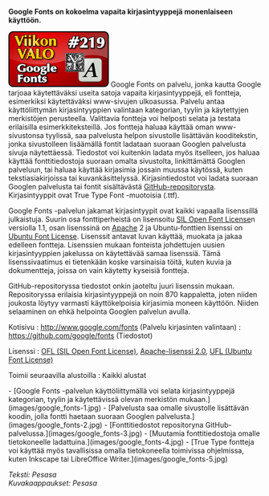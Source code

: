 <!--
Title: Google Fonts
Week: 5x11
Number: 219
Date: 2015/03/14
Pageimage: valo219-googlefonts.png
Tags: Kaikki alustat,Fontit,Kirjasintyypit,Materiaali
-->

**Google Fonts on kokoelma vapaita kirjasintyyppejä monenlaiseen
käyttöön.**

![](images/valo219-googlefonts.png "fig:valo219-googlefonts.png") Google Fonts
on palvelu, jonka kautta Google tarjoaa käytettäväksi useita satoja
vapaita kirjasintyyppejä, eli fontteja, esimerkiksi käytettäväksi
www-sivujen ulkoasussa. Palvelu antaa käyttöliittymän kirjasintyyppien
valintaan kategorian, tyylin ja käytettyjen merkistöjen perusteella.
Valittavia fontteja voi helposti selata ja testata erilaisilla
esimerkkiteksteillä. Jos fontteja haluaa käyttää oman www-sivustonsa
tyylissä, saa palvelusta helpon sivustolle lisättävän kooditekstin,
jonka sivustolleen lisäämällä fontit ladataan suoraan Googlen palvelusta
sivuja näytettäessä. Tiedostot voi kuitenkin ladata myös itselleen, jos
haluaa käyttää fonttitiedostoja suoraan omalta sivustolta, linkittämättä
Googlen palveluun, tai haluaa käyttää kirjasimia jossain muussa
käytössä, kuten tekstiasiakirjoissa tai kuvankäsittelyssä.
Kirjasintiedostot voi ladata suoraan Googlen palvelusta tai fontit
sisältävästä [GitHub-repositorysta](https://github.com/google/fonts).
Kirjasintyyppit ovat True Type Font -muotoisia (.ttf).

Google Fonts -palvelun jakamat kirjasintyypit ovat kaikki vapaalla
lisenssillä julkaistuja. Suurin osa fonttiperheistä on lisensoitu [SIL
Open Font
License](http://scripts.sil.org/cms/scripts/page.php?site_id=nrsi&id=OFL)n
versiolla 1.1, osan lisenssinä on
[Apache](http://www.apache.org/licenses/LICENSE-2.0) 2 ja
Ubuntu-fonttien lisenssi on [Ubuntu Font
License](http://font.ubuntu.com/ufl/). Lisenssit antavat luvan käyttää,
muokata ja jakaa edelleen fontteja. Lisenssien mukaan fonteista
johdettujen uusien kirjasintyyppien jakelussa on käytettävää samaa
lisenssiä. Tämä lisenssivaatimus ei tietenkään koske varsinaisia töitä,
kuten kuvia ja dokumentteja, joissa on vain käytetty kyseisiä fontteja.

GitHub-repositoryssa tiedostot onkin jaoteltu juuri lisenssin mukaan.
Repositoryssa erilaisia kirjasintyyppejä on noin 870 kappaletta, joten
niiden joukosta löytyy varmasti käyttökelpoisia kirjasimia moneen
käyttöön. Niiden selaaminen on ehkä helpointa Googlen palvelun avulla.

Kotisivu
:   <http://www.google.com/fonts> (Palvelu kirjasinten valintaan)
:   <https://github.com/google/fonts> (Tiedostot)

Lisenssi
:   [OFL (SIL Open Font
    License)](http://scripts.sil.org/cms/scripts/page.php?site_id=nrsi&id=OFL),
    [Apache-lisenssi 2.0](http://www.apache.org/licenses/LICENSE-2.0),
    [UFL (Ubuntu Font License)](http://font.ubuntu.com/ufl/)

Toimii seuraavilla alustoilla
:   Kaikki alustat

<div class="psgallery" markdown="1">
-   [Google Fonts -palvelun käyttöliittymällä voi selata
    kirjasintyyppejä kategorian, tyylin ja käytettävissä olevan
    merkistön mukaan.](images/google_fonts-1.jpg)
-   [Palvelusta saa omalle sivustolle lisättävän koodin, jolla fontti
    haetaan suoraan Googlen palvelusta.](images/google_fonts-2.jpg)
-   [Fonttitiedostot repositoryna
    GitHub-palvelussa.](images/google_fonts-3.jpg)
-   [Muutamia fonttitiedostoja omalle tietokoneelle
    ladattuina.](images/google_fonts-4.jpg)
-   [True Type fontteja voi käyttää myös tavallisissa omalla
    tietokoneella toimivissa ohjelmissa, kuten Inkscape tai LibreOffice
    Writer.](images/google_fonts-5.jpg)
</div>

*Teksti: Pesasa* <br />
*Kuvakaappaukset: Pesasa*
